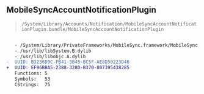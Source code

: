 ## MobileSyncAccountNotificationPlugin

> `/System/Library/Accounts/Notification/MobileSyncAccountNotificationPlugin.bundle/MobileSyncAccountNotificationPlugin`

```diff

   - /System/Library/PrivateFrameworks/MobileSync.framework/MobileSync
   - /usr/lib/libSystem.B.dylib
   - /usr/lib/libobjc.A.dylib
-  UUID: B3236D9C-FB41-3B45-BC5F-AE8D50223D46
+  UUID: EF96BBA5-2388-328D-B370-807395438285
   Functions: 5
   Symbols:   53
   CStrings:  75

```

